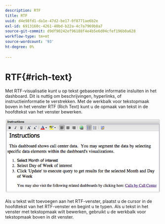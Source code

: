```yaml
---
description: RTF
title: RTF
uuid: d4e98fd1-da1e-47d2-be17-0f8771ae6b2e
exl-id: 6913160c-4261-40bd-b22a-4c7a7969b8a7
source-git-commit: d9df90242ef96188f4e4b5e6d04cfef196b0a628
workflow-type: tm+mt
source-wordcount: '93'
ht-degree: 0%

---
```


# RTF{#rich-text}

Met RTF-visualisatie kunt u op tekst gebaseerde informatie insluiten in het dashboard. Dit is nuttig om beschrijvingen, hyperlinks, of instructieinformatie te verstrekken. Met de werkbalk voor tekstopmaak boven in het venster RTF (Rich Text) kunt u de opmaak van tekst in de hoofdtekst van het venster bewerken.

![](assets/rich_text.png)

Als u tekst wilt toevoegen aan het RTF-venster, plaatst u de cursor in de hoofdtekst van het RTF-venster en begint u te typen. Als u tekst in het venster met tekstopmaak wilt bewerken, gebruikt u de werkbalk voor tekstopmaak boven in dit venster.

